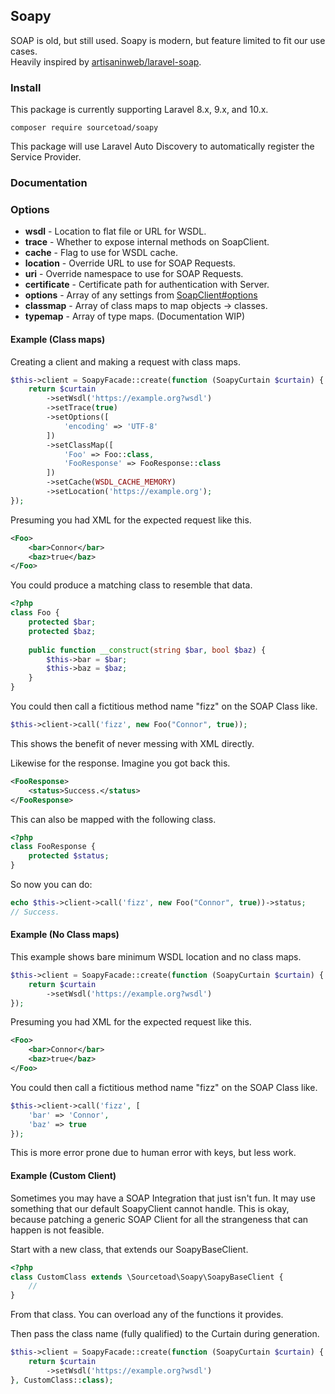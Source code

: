 ## Soapy

SOAP is old, but still used. Soapy is modern, but feature limited to fit our use cases.  
Heavily inspired by [artisaninweb/laravel-soap](https://github.com/artisaninweb/laravel-soap).

### Install
This package is currently supporting Laravel 8.x, 9.x, and 10.x.

```shell
composer require sourcetoad/soapy
```

This package will use Laravel Auto Discovery to automatically register the Service Provider.

### Documentation

### Options

 * **wsdl** - Location to flat file or URL for WSDL.
 * **trace** - Whether to expose internal methods on SoapClient.
 * **cache** - Flag to use for WSDL cache.
 * **location** - Override URL to use for SOAP Requests.
 * **uri** - Override namespace to use for SOAP Requests.
 * **certificate** - Certificate path for authentication with Server.
 * **options** - Array of any settings from [SoapClient#options](https://www.php.net/manual/en/soapclient.soapclient.php#options)
 * **classmap** - Array of class maps to map objects -> classes.
 * **typemap** - Array of type maps. (Documentation WIP)

#### Example (Class maps)
Creating a client and making a request with class maps.

```php
$this->client = SoapyFacade::create(function (SoapyCurtain $curtain) {
    return $curtain
        ->setWsdl('https://example.org?wsdl')
        ->setTrace(true)
        ->setOptions([
            'encoding' => 'UTF-8'
        ])
        ->setClassMap([
            'Foo' => Foo::class,
            'FooResponse' => FooResponse::class
        ])
        ->setCache(WSDL_CACHE_MEMORY)
        ->setLocation('https://example.org');
});
```

Presuming you had XML for the expected request like this.

```xml
<Foo>
    <bar>Connor</bar>
    <baz>true</baz>
</Foo>
```

You could produce a matching class to resemble that data.

```php
<?php
class Foo {
    protected $bar;
    protected $baz;
    
    public function __construct(string $bar, bool $baz) {
        $this->bar = $bar;
        $this->baz = $baz;
    }
}
```

You could then call a fictitious method name "fizz" on the SOAP Class like.

```php
$this->client->call('fizz', new Foo("Connor", true));
```

This shows the benefit of never messing with XML directly.

Likewise for the response. Imagine you got back this.

```xml
<FooResponse>
    <status>Success.</status>
</FooResponse>
```

This can also be mapped with the following class.

```php
<?php
class FooResponse {
    protected $status;
}
```

So now you can do:

```php
echo $this->client->call('fizz', new Foo("Connor", true))->status;
// Success.
```


#### Example (No Class maps)

This example shows bare minimum WSDL location and no class maps.

```php
$this->client = SoapyFacade::create(function (SoapyCurtain $curtain) {
    return $curtain
        ->setWsdl('https://example.org?wsdl')
});
```

Presuming you had XML for the expected request like this.

```xml
<Foo>
    <bar>Connor</bar>
    <baz>true</baz>
</Foo>
```

You could then call a fictitious method name "fizz" on the SOAP Class like.

```php
$this->client->call('fizz', [
    'bar' => 'Connor',
    'baz' => true
});
```

This is more error prone due to human error with keys, but less work.

#### Example (Custom Client)

Sometimes you may have a SOAP Integration that just isn't fun. It may use something that our default SoapyClient cannot handle.
This is okay, because patching a generic SOAP Client for all the strangeness that can happen is not feasible.

Start with a new class, that extends our SoapyBaseClient.

```php
<?php
class CustomClass extends \Sourcetoad\Soapy\SoapyBaseClient {
    //
}
```

From that class. You can overload any of the functions it provides.

Then pass the class name (fully qualified) to the Curtain during generation.

```php
$this->client = SoapyFacade::create(function (SoapyCurtain $curtain) {
    return $curtain
        ->setWsdl('https://example.org?wsdl')
}, CustomClass::class);
```
